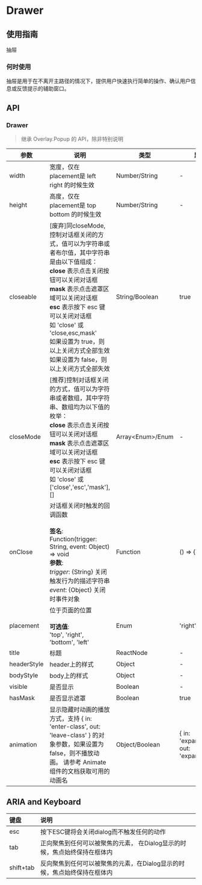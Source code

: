 # Drawer

## 使用指南

抽屉

### 何时使用

抽屉是用于在不离开主路径的情况下，提供用户快速执行简单的操作、确认用户信息或反馈提示的辅助窗口。

## API

### Drawer

> 继承 Overlay.Popup 的 API，除非特别说明

| 参数          | 说明                                                                                                                                                                                                                               | 类型                  | 默认值                                        |
| ----------- | -------------------------------------------------------------------------------------------------------------------------------------------------------------------------------------------------------------------------------- | ------------------- | ------------------------------------------ |
| width       | 宽度，仅在 placement是 left right 的时候生效                                                                                                                                                                                                | Number/String       | -                                          |
| height      | 高度，仅在 placement是 top bottom 的时候生效                                                                                                                                                                                                | Number/String       | -                                          |
| closeable   | [废弃]同closeMode, 控制对话框关闭的方式，值可以为字符串或者布尔值，其中字符串是由以下值组成：<br/>**close** 表示点击关闭按钮可以关闭对话框<br/>**mask** 表示点击遮罩区域可以关闭对话框<br/>**esc** 表示按下 esc 键可以关闭对话框<br/>如 'close' 或 'close,esc,mask'<br/>如果设置为 true，则以上关闭方式全部生效<br/>如果设置为 false，则以上关闭方式全部失效 | String/Boolean      | true                                       |
| closeMode   | [推荐]控制对话框关闭的方式，值可以为字符串或者数组，其中字符串、数组均为以下值的枚举：<br/>**close** 表示点击关闭按钮可以关闭对话框<br/>**mask** 表示点击遮罩区域可以关闭对话框<br/>**esc** 表示按下 esc 键可以关闭对话框<br/>如 'close' 或 ['close','esc','mask'], \[]                                                    | Array&lt;Enum>/Enum | -                                          |
| onClose     | 对话框关闭时触发的回调函数<br/><br/>**签名**:<br/>Function(trigger: String, event: Object) => void<br/>**参数**:<br/>_trigger_: {String} 关闭触发行为的描述字符串<br/>_event_: {Object} 关闭时事件对象                                                                     | Function            | () => {}                                   |
| placement   | 位于页面的位置<br/><br/>**可选值**:<br/>'top', 'right', 'bottom', 'left'                                                                                                                                                                      | Enum                | 'right'                                    |
| title       | 标题                                                                                                                                                                                                                               | ReactNode           | -                                          |
| headerStyle | header上的样式                                                                                                                                                                                                                       | Object              | -                                          |
| bodyStyle   | body上的样式                                                                                                                                                                                                                         | Object              | -                                          |
| visible     | 是否显示                                                                                                                                                                                                                             | Boolean             | -                                          |
| hasMask     | 是否显示遮罩                                                                                                                                                                                                                           | Boolean             | true                                       |
| animation   | 显示隐藏时动画的播放方式，支持 { in: 'enter-class', out: 'leave-class' } 的对象参数，如果设置为 false，则不播放动画。 请参考 Animate 组件的文档获取可用的动画名                                                                                                                    | Object/Boolean      | { in: 'expandInDown', out: 'expandOutUp' } |

## ARIA and Keyboard

| 键盘        | 说明                                       |
| :-------- | :--------------------------------------- |
| esc       | 按下ESC键将会关闭dialog而不触发任何的动作                |
| tab       | 正向聚焦到任何可以被聚焦的元素， 在Dialog显示的时候，焦点始终保持在框体内 |
| shift+tab | 反向聚焦到任何可以被聚焦的元素，在Dialog显示的时候，焦点始终保持在框体内  |
